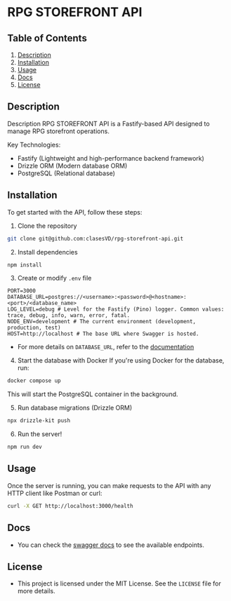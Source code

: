 # RPG STOREFRONT API

## Table of Contents
1. [Description](#description)
2. [Installation](#installation)
3. [Usage](#usage)
4. [Docs](#docs)
5. [License](#license)

## Description

Description
RPG STOREFRONT API is a Fastify-based API designed to manage RPG storefront operations.

Key Technologies:

- Fastify (Lightweight and high-performance backend framework)
- Drizzle ORM (Modern database ORM)
- PostgreSQL (Relational database)

## Installation

To get started with the API, follow these steps:

1. Clone the repository
```bash
git clone git@github.com:clasesVD/rpg-storefront-api.git
```

2. Install dependencies
```bash
npm install
```

3. Create or modify `.env` file
```env
PORT=3000
DATABASE_URL=postgres://<username>:<password>@<hostname>:<port>/<database_name>
LOG_LEVEL=debug # Level for the Fastify (Pino) logger. Common values: trace, debug, info, warn, error, fatal.
NODE_ENV=development # The current environment (development, production, test)
HOST=http://localhost # The base URL where Swagger is hosted.
```
- For more details on `DATABASE_URL`, refer to the [documentation](https://www.postgresql.org/docs/current/libpq-connect.html)

4. Start the database with Docker
If you're using Docker for the database, run:

```bash
docker compose up
```

This will start the PostgreSQL container in the background.

5. Run database migrations (Drizzle ORM)
```bash
npx drizzle-kit push
```

6. Run the server!
```bash
npm run dev
```

## Usage

Once the server is running, you can make requests to the API with any HTTP client like Postman or curl:

```bash
curl -X GET http://localhost:3000/health
```

## Docs

- You can check the [swagger docs](http://localhost:3000/docs) to see the available endpoints.

## License

- This project is licensed under the MIT License. See the `LICENSE` file for more details.

